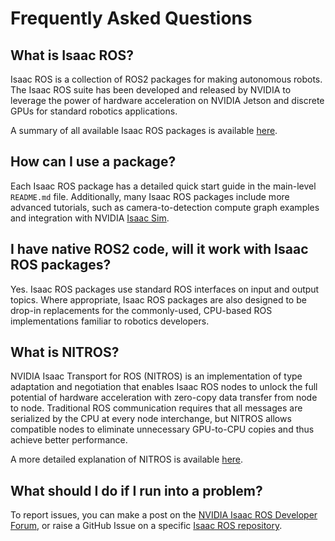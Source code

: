 # Frequently Asked Questions

## What is Isaac ROS?

Isaac ROS is a collection of ROS2 packages for making autonomous robots. The Isaac ROS suite has been developed and released by NVIDIA to leverage the power of hardware acceleration on NVIDIA Jetson and discrete GPUs for standard robotics applications.

A summary of all available Isaac ROS packages is available [here](./package-summary.md).

## How can I use a package?

Each Isaac ROS package has a detailed quick start guide in the main-level `README.md` file. Additionally, many Isaac ROS packages include more advanced tutorials, such as camera-to-detection compute graph examples and integration with NVIDIA [Isaac Sim](https://developer.nvidia.com/isaac-sim).

## I have native ROS2 code, will it work with Isaac ROS packages?

Yes. Isaac ROS packages use standard ROS interfaces on input and output topics. Where appropriate, Isaac ROS packages are also designed to be drop-in replacements for the commonly-used, CPU-based ROS implementations familiar to robotics developers.  

## What is NITROS?

NVIDIA Isaac Transport for ROS (NITROS) is an implementation of type adaptation and negotiation that enables Isaac ROS nodes to unlock the full potential of hardware acceleration with zero-copy data transfer from node to node. Traditional ROS communication requires that all messages are serialized by the CPU at every node interchange, but NITROS allows compatible nodes to eliminate unnecessary GPU-to-CPU copies and thus achieve better performance.

A more detailed explanation of NITROS is available [here](https://github.com/NVIDIA-ISAAC-ROS/isaac_ros_nitros).

## What should I do if I run into a problem?

To report issues, you can make a post on the [NVIDIA Isaac ROS Developer Forum](https://forums.developer.nvidia.com/c/agx-autonomous-machines/isaac/isaac-ros/600), or raise a GitHub Issue on a specific [Isaac ROS repository](https://github.com/NVIDIA-ISAAC-ROS/).
